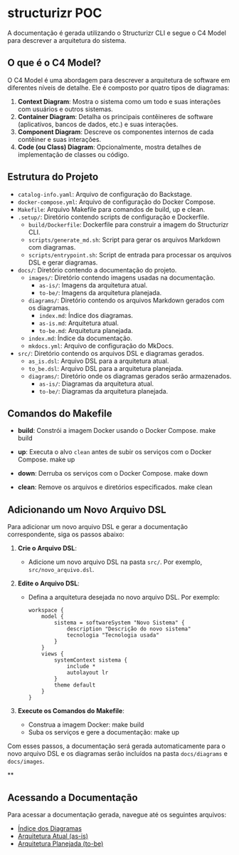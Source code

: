 # structurizr POC

A documentação é gerada utilizando o Structurizr CLI e segue o C4 Model para descrever a arquitetura do sistema.

## O que é o C4 Model?

O C4 Model é uma abordagem para descrever a arquitetura de software em diferentes níveis de detalhe. Ele é composto por quatro tipos de diagramas:

1. **Context Diagram**: Mostra o sistema como um todo e suas interações com usuários e outros sistemas.
2. **Container Diagram**: Detalha os principais contêineres de software (aplicativos, bancos de dados, etc.) e suas interações.
3. **Component Diagram**: Descreve os componentes internos de cada contêiner e suas interações.
4. **Code (ou Class) Diagram**: Opcionalmente, mostra detalhes de implementação de classes ou código.

## Estrutura do Projeto

- `catalog-info.yaml`: Arquivo de configuração do Backstage.
- `docker-compose.yml`: Arquivo de configuração do Docker Compose.
- `Makefile`: Arquivo Makefile para comandos de build, up e clean.
- `.setup/`: Diretório contendo scripts de configuração e Dockerfile.
  - `build/Dockerfile`: Dockerfile para construir a imagem do Structurizr CLI.
  - `scripts/generate_md.sh`: Script para gerar os arquivos Markdown com diagramas.
  - `scripts/entrypoint.sh`: Script de entrada para processar os arquivos DSL e gerar diagramas.
- `docs/`: Diretório contendo a documentação do projeto.
  - `images/`: Diretório contendo imagens usadas na documentação.
    - `as-is/`: Imagens da arquitetura atual.
    - `to-be/`: Imagens da arquitetura planejada.
  - `diagrams/`: Diretório contendo os arquivos Markdown gerados com os diagramas.
    - `index.md`: Índice dos diagramas.
    - `as-is.md`: Arquitetura atual.
    - `to-be.md`: Arquitetura planejada.
  - `index.md`: Índice da documentação.
  - `mkdocs.yml`: Arquivo de configuração do MkDocs.
- `src/`: Diretório contendo os arquivos DSL e diagramas gerados.
  - `as_is.dsl`: Arquivo DSL para a arquitetura atual.
  - `to_be.dsl`: Arquivo DSL para a arquitetura planejada.
  - `diagrams/`: Diretório onde os diagramas gerados serão armazenados.
    - `as-is/`: Diagramas da arquitetura atual.
    - `to-be/`: Diagramas da arquitetura planejada.

## Comandos do Makefile

- **build**: Constrói a imagem Docker usando o Docker Compose.
  make build

- **up**: Executa o alvo `clean` antes de subir os serviços com o Docker Compose.
  make up

- **down**: Derruba os serviços com o Docker Compose.
  make down

- **clean**: Remove os arquivos e diretórios especificados.
  make clean

## Adicionando um Novo Arquivo DSL

Para adicionar um novo arquivo DSL e gerar a documentação correspondente, siga os passos abaixo:

1. **Crie o Arquivo DSL**:
   - Adicione um novo arquivo DSL na pasta `src/`. Por exemplo, `src/novo_arquivo.dsl`.

2. **Edite o Arquivo DSL**:
   - Defina a arquitetura desejada no novo arquivo DSL. Por exemplo:
     ```c4
     workspace {
         model {
             sistema = softwareSystem "Novo Sistema" {
                 description "Descrição do novo sistema"
                 tecnologia "Tecnologia usada"
             }
         }
         views {
             systemContext sistema {
                 include *
                 autolayout lr
             }
             theme default
         }
     }
     ```

3. **Execute os Comandos do Makefile**:
   - Construa a imagem Docker:
     make build
   - Suba os serviços e gere a documentação:
     make up

Com esses passos, a documentação será gerada automaticamente para o novo arquivo DSL e os diagramas serão incluídos na pasta `docs/diagrams` e `docs/images`.

** 

## Acessando a Documentação

Para acessar a documentação gerada, navegue até os seguintes arquivos:

- [Índice dos Diagramas](docs/diagrams/index.md)
- [Arquitetura Atual (as-is)](docs/diagrams/as-is.md)
- [Arquitetura Planejada (to-be)](docs/diagrams/to-be.md)

